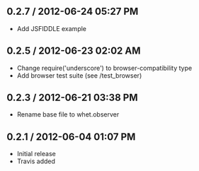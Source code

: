 ## 0.2.7 / 2012-06-24 05:27 PM

  - Add JSFIDDLE example

## 0.2.5 / 2012-06-23 02:02 AM

  - Change require('underscore') to browser-compatibility type
  - Add browser test suite (see /test_browser)

## 0.2.3 / 2012-06-21 03:38 PM

  - Rename base file to whet.observer

## 0.2.1 / 2012-06-04 01:07 PM

  - Initial release
  - Travis added